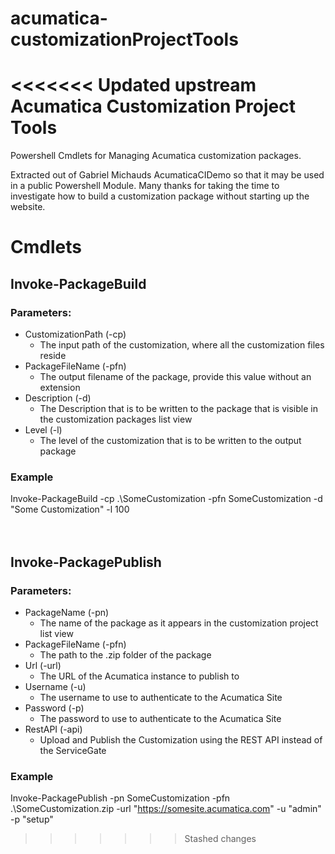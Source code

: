 # acumatica-customizationProjectTools
<<<<<<< Updated upstream
Acumatica Customization Project Tools
=======
Powershell Cmdlets for Managing Acumatica customization packages. 

Extracted out of Gabriel Michauds AcumaticaCIDemo so that it may be used in a public Powershell Module. Many thanks for taking the time to investigate how to build a customization package without starting up the website.

# Cmdlets

## Invoke-PackageBuild
### Parameters:
 - CustomizationPath (-cp)
    - The input path of the customization, where all the customization files reside
 - PackageFileName (-pfn)
    - The output filename of the package, provide this value without an extension 
 - Description (-d)
    - The Description that is to be written to the package that is visible in the customization packages list view
 - Level (-l)
    - The level of the customization that is to be written to the output package

### Example
Invoke-PackageBuild -cp .\SomeCustomization -pfn SomeCustomization -d "Some Customization" -l 100
<br>
<br>
<br>

## Invoke-PackagePublish
### Parameters:
 - PackageName (-pn)
    - The name of the package as it appears in the customization project list view
 - PackageFileName (-pfn)
    - The path to the .zip folder of the package
 - Url (-url)
    - The URL of the Acumatica instance to publish to
 - Username (-u)
    - The username to use to authenticate to the Acumatica Site
- Password (-p)
    -  The password to use to authenticate to the Acumatica Site
- RestAPI (-api)
    -  Upload and Publish the Customization using the REST API instead of the ServiceGate
### Example
Invoke-PackagePublish -pn SomeCustomization -pfn .\SomeCustomization.zip -url "https://somesite.acumatica.com" -u "admin" -p "setup"
>>>>>>> Stashed changes
